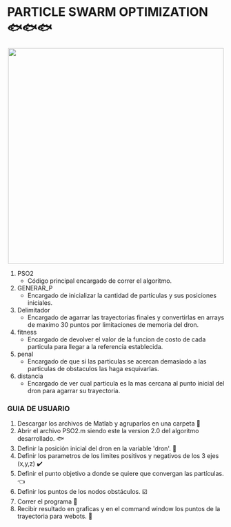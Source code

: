 
# PARTICLE SWARM OPTIMIZATION 🐟🐟🐟
<div id="image" align= "center">
  <img src="https://user-images.githubusercontent.com/60333304/204687421-21839e98-cb12-4104-8096-0a9655b005df.gif" width = "500"/>
  </div>

1. PSO2
    - Código principal encargado de correr el algoritmo.
2. GENERAR_P
    - Encargado de inicializar la cantidad de particulas y sus posiciones iniciales.
3. Delimitador
    - Encargado de agarrar las trayectorias finales y convertirlas en arrays de maximo 30 puntos por limitaciones de memoria del dron.
4. fitness
    - Encargado de devolver el valor de la funcion de costo de cada particula para llegar a la referencia establecida.
5. penal
    - Encargado de que si las particulas se acercan demasiado a las particulas de obstaculos las haga esquivarlas.
6. distancia
    - Encargado de ver cual particula es la mas cercana al punto inicial del dron para agarrar su trayectoria.
    
 ### GUIA DE USUARIO
 
1. Descargar los archivos de Matlab y agruparlos en una carpeta 📁
2. Abrir el archivo PSO2.m siendo este la version 2.0 del algoritmo desarrollado. 🐟
3. Definir la posición inicial del dron en la variable 'dron'. 🚁
4. Definir los parametros de los limites positivos y negativos de los 3 ejes (x,y,z) ✔️
5. Definir el punto objetivo a donde se quiere que convergan las partículas. 👈
6. Definir los puntos de los nodos obstáculos.  ☑️
7. Correr el programa 🏃
8. Recibir resultado en graficas y en el command window los puntos de la trayectoria para webots. 📎

